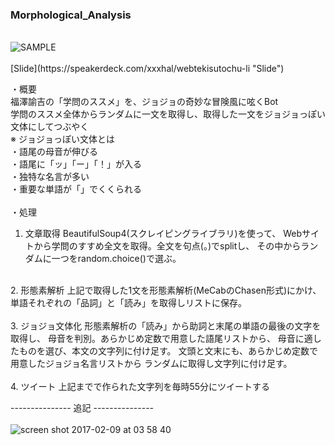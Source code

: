 ### Morphological_Analysis
<br>
<img src ="https://cloud.githubusercontent.com/assets/17031124/22752754/0eec7c16-ee7d-11e6-86bf-f0bc1bf0e8b6.png" ALT="SAMPLE" title="IMG"><br>
<br>
[Slide](https://speakerdeck.com/xxxhal/webtekisutochu-li "Slide")
<br>

・概要<br>
福澤諭吉の「学問のススメ」を、ジョジョの奇妙な冒険風に呟くBot<br>
学問のススメ全体からランダムに一文を取得し、取得した一文をジョジョっぽい文体にしてつぶやく<br>
※ ジョジョっぽい文体とは<br>
・語尾の母音が伸びる<br>
・語尾に「ッ」「ー」「！」が入る<br>
・独特な名言が多い<br>
・重要な単語が「」でくくられる<br>
<br>
・処理<br>
1. 文章取得 BeautifulSoup4(スクレイピングライブラリ)を使って、 Webサイトから学問のすすめ全文を取得。全文を句点(。)でsplitし、 その中からランダムに一つをrandom.choice()で選ぶ。<br>
<br>
2. 形態素解析 上記で取得した1文を形態素解析(MeCabのChasen形式)にかけ、 単語それぞれの「品詞」と「読み」を取得しリストに保存。
<br><br>
3. ジョジョ文体化 
形態素解析の「読み」から助詞と末尾の単語の最後の文字を取得し、 母音を判別。あらかじめ定数で用意した語尾リストから、 母音に適したものを選び、本文の文字列に付け足す。
文頭と文末にも、あらかじめ定数で用意したジョジョ名言リストから ランダムに取得し文字列に付け足す。<br><br>
4. ツイート 上記までで作られた文字列を毎時55分にツイートする
<br>


--------------- 追記 ---------------<br>
<br>
![screen shot 2017-02-09 at 03 58 40](https://cloud.githubusercontent.com/assets/17031124/22752343/87306892-ee7b-11e6-9914-62f6ed4fafd4.png)
